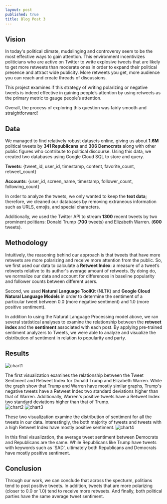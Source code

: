 ```yaml
---
layout: post
published: true
title: Blog Post 3
---
```

## Vision

In today's political climate, mudslinging and controversy seem to be the most effective ways to gain attention. This environment incentivizes politicians who are active on Twitter to write explosive tweets that are likely to get more retweets than moderate ones in order to expand their political presence and attract wide publicity. More retweets you get, more audience you can reach and create threads of discussions.

This project examines if this strategy of writing polarizing or negative tweets is indeed effective in gaining people’s attention by using retweets as the primary metric to gauge people’s attention.

Overall, the process of exploring this question was fairly smooth and straightforward! 

## Data
We managed to find relatively robust datasets online, giving us about **1.6M** political tweets by **341 Republicans** and **306 Democrats** along with other public figures who contribute to political discourse.  Using this data, we created two databases using Google Cloud SQL to store and query. 

**Tweets**: {tweet_id, user_id, timestamp, content, favorite_count, retweet_count}

**Accounts**:  {user_id, screen_name, timestamp, follower_count, following_count}

In order to analyze the tweets, we only wanted to keep the **text data**; therefore, we cleaned our databases by removing extraneous information such as URLS, emojis, and special characters.

Additionally, we used the Twitter API to stream **1300** recent tweets by two prominent politians: Donald Trump (**700** tweets) and Elizabeth Warren. (**600** tweets).

## Methodology

Intuitively, the reasoning behind our approach is that tweets that have more retweets are more polarizing and receive more attention from the public. So, we first used our data to calculate a **Retweet Index**: a measure of a tweet’s retweets relative to its author's average amount of retweets. By doing do, we normalize our data and account for differences in baseline popularity and follower counts between different users.

Second, we used **Natural Language ToolKit** (NLTK) and **Google Cloud Natural Language Models** in order to determine the sentiment of a particular tweet between 0.0 (more negative sentiment) and 1.0 (more positive sentiment). 

In addition to using the Natural Language Processing model above, we ran several statistical analyses to examine the relationship between the **retweet index** and the **sentiment** associated with each post. By applying pre-trained sentiment analyzers to Tweets, we were able to analyze and visualize the distribution of sentiment in relation to popularity and party. 

## Results
![chart1](https://Leo-Ryu.github.io/cs1951a-final-blog/media/chart1.png)

The first visualization examines the relationship between the Tweet Sentiment and Retweet Index for Donald Trump and Elizabeth Warren. While the graph show that Trump and Warren have mostly similar graphs, Trump's negative tweets have a Retweet Index two standard deviations higher than that of Warren. Additionally, Warren's positive tweets have a Retweet Index two standard deviations higher than that of Trump.  
![chart2](https://Leo-Ryu.github.io/cs1951a-final-blog/media/chart2.png)
![chart3](https://Leo-Ryu.github.io/cs1951a-final-blog/media/chart3.png)

These two visualization examine the distribution of sentiment for all the tweets in our data. Interestingly, the both majority of tweets and tweets with a high Retweet Index have mostly positive sentiment.
![chart4](https://Leo-Ryu.github.io/cs1951a-final-blog/media/chart4.png)

In this final visualization, the average tweet sentiment between Democrats and Republicans are the same. While Republicans like Trump have tweets with keywords such as 'SAD', ultimately both Republicans and Democrats have mostly positive sentiment. 

## Conclusion
Through our work, we can conclude that across the specturm, politians tend to post positive tweets. In addition, tweets that are more polarizing (closer to 0.0 or 1.0) tend to receive more retweets. And finally, both political parties have the same average tweet sentiment.
